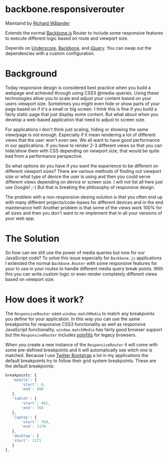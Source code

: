 backbone.responsiverouter
=========================

Maintaind by [Richard Wålander](http://www.richardwalander.com)

Extends the normal [Backbone.js](http://backbonejs.org) Router to include some responsive features to execute different logic based on route and viewport size.

Depends on [Underscore](http://underscorejs.org), [Backbone](http://backbonejs.org), and [jQuery](http://jquery.com). You can swap out the dependencies with a custom configuration.

Background
==========
Today responsive design is considered best practice when you build a webpage and achieved through using CSS3 @media-queries. Using these technologies allow you to scale and adjust your content based on your users viewport size. Sometimes you might even hide or show parts of your page based on if it's a small or big screen. I think this is fine if you build a fairly static page that just display some content. But what about when you develop a web-based application that need to adjust to screen size.

For applications I don't think just scaling, hiding or showing the same view/page is not enough. Especially if it mean rendering a lot of different views that the user won't even see. We all want to have good performance in our applications. If you have to render 2-3 different views so that you can hide/show them with CSS depending on viewport size, that would be quite bad from a performance perspective.

So what options do you have if you want the experience to be different on different viewport sizes? There are various methods of finding out viewport size or what type of device the user is using and then you could serve different views depending on device or screen size. I will not list all here just use Google! ;-) But that is breaking the philosophy of responsive design.

The problem with a non-responsive-desing solution is that you often end up with many different projects/code-bases for different devices and in the end maintenance hell! Another problem is that some of the views work 100% for all sizes and then you don't want to re-implement that in all your versions of your web app.

The Solution
============

So how can we still use the power of media queries but now for our JavaScript code? To solve this issue especially for `Backbone.js` applications I extended the normal `Backbone.Router` with some responsive features for your to use in your routes to handle different media query break points. With this you can write custom logic or even render completely different views based on viewport size.

How does it work?
=================
The `ResponsiveRouter` uses `window.matchMedia` to match any breakpoints you define for your application. In this way you can use the same breakpoints for responsive CSS3 functionality as well as responsive JavaScript functionality. `window.matchMedia` has fairly good browser support but the `ResponsiveRouter` includes [polyfills](https://github.com/paulirish/matchMedia.js/) for legacy browsers.

When you create a new instance of the `ResponsiveRouter` it will come with some pre-defined breakpoints and it will automatically see witch one is matched. Because I use [Twitter Bootstrap](http://getbootstrap.com) a lot in my applications the default breakpoints try to follow their grid system breakpoints. These are the default breakpoints:

 ```javascript
 breakpoints: {
	'mobile': {
		'start': 0,
		'end': 480
	},
	'tablet': {
		'start': 481,
		'end': 768
	},
	'laptop': {
		'start': 769,
		'end': 1170
	},
	'desktop': {
	'start': 1171
	}
},
 ```